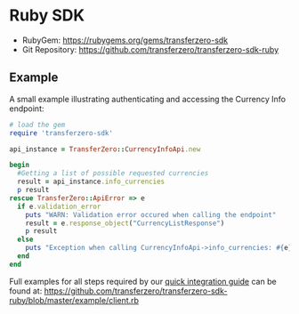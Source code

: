# Ruby SDK

- RubyGem: https://rubygems.org/gems/transferzero-sdk
- Git Repository: https://github.com/transferzero/transferzero-sdk-ruby

## Example

A small example illustrating authenticating and accessing the Currency Info endpoint:

```ruby
# load the gem
require 'transferzero-sdk'

api_instance = TransferZero::CurrencyInfoApi.new

begin
  #Getting a list of possible requested currencies
  result = api_instance.info_currencies
  p result
rescue TransferZero::ApiError => e
  if e.validation_error
    puts "WARN: Validation error occured when calling the endpoint"
    result = e.response_object("CurrencyListResponse")
    p result
  else
    puts "Exception when calling CurrencyInfoApi->info_currencies: #{e}"
  end
end
```

Full examples for all steps required by our [quick integration guide](../quick-integration.md) can be found at: https://github.com/transferzero/transferzero-sdk-ruby/blob/master/example/client.rb
